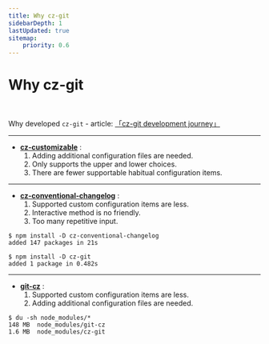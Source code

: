 ```yaml
---
title: Why cz-git
sidebarDepth: 1
lastUpdated: true
sitemap:
    priority: 0.6
---
```


# Why cz-git

<br>

Why developed `cz-git` - article: [「cz-git development journey」](https://www.qbb.sh/posts/2022-12-26-cz-git-czg-journey)

---

- [**cz-customizable**](https://github.com/leoforfree/cz-customizable) :
  1. Adding additional configuration files are needed.
  2. Only supports the upper and lower choices.
  3. There are fewer supportable habitual configuration items.

---

- [**cz-conventional-changelog**](https://github.com/commitizen/cz-conventional-changelog) :
  1. Supported custom configuration items are less.
  2. Interactive method is no friendly.
  3. Too many repetitive input.

```sh{4}
$ npm install -D cz-conventional-changelog
added 147 packages in 21s

$ npm install -D cz-git
added 1 package in 0.482s
```

---

- [**git-cz**](https://github.com/streamich/git-cz) :
  1. Supported custom configuration items are less.
  2. Adding additional configuration files are needed.

```sh{3}
$ du -sh node_modules/*
148 MB	node_modules/git-cz
1.6 MB	node_modules/cz-git
```

